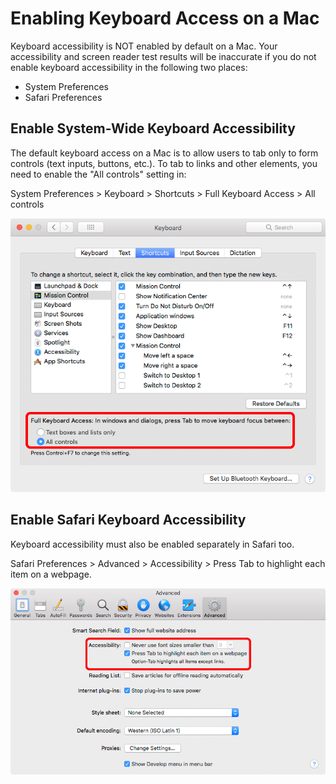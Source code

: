 # Enabling Keyboard Access on a Mac

Keyboard accessibility is NOT enabled by default on a Mac. Your accessibility and screen reader test results will be inaccurate if you do not enable keyboard accessibility in the following two places:

- System Preferences
- Safari Preferences

## Enable System-Wide Keyboard Accessibility

The default keyboard access on a Mac is to allow users to tab only to form controls (text inputs, buttons, etc.). To tab to links and other elements, you need to enable the "All controls" setting in:

System Preferences > Keyboard > Shortcuts > Full Keyboard Access > All controls

![Screen shot of the system preferences all controls feature](keyboardAllControls.png)

## Enable Safari Keyboard Accessibility

Keyboard accessibility must also be enabled separately in Safari too.

Safari Preferences > Advanced > Accessibility > Press Tab to highlight each item on a webpage.

![The advanced accessibility setting checkbox option in Safari](safariTabHighlight.png)
